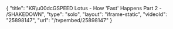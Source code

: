 {
    "title": "KR\u00dcGSPEED Lotus - How 'Fast' Happens Part 2 - \/SHAKEDOWN",
    "type": "solo",
    "layout": "iframe-static",
    "videoId": "25898147",
    "url": "\/tvpembed\/25898147"
}